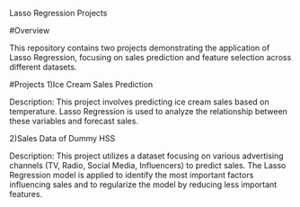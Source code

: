 Lasso Regression Projects

#Overview

This repository contains two projects demonstrating the application of Lasso Regression, focusing on sales prediction and feature selection across different datasets.

#Projects
1)Ice Cream Sales Prediction

Description: This project involves predicting ice cream sales based on temperature. Lasso Regression is used to analyze the relationship between these variables and forecast sales.

2)Sales Data of Dummy HSS

Description: This project utilizes a dataset focusing on various advertising channels (TV, Radio, Social Media, Influencers) to predict sales. The Lasso Regression model is applied to identify the most important factors influencing sales and to regularize the model by reducing less important features.
